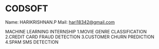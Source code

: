 # CODSOFT
Name: HARIKRISHNAN.P
Mail: hari18342@gmail.com

MACHINE LEARNING INTERNSHIP
1.MOVIE GENRE CLASSIFICATION
2.CREDIT CARD FRAUD DETECTION
3.CUSTOMER CHURN PREDICTION
4.SPAM SMS DETECTION
